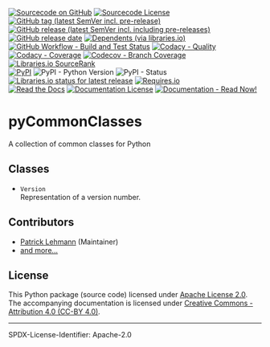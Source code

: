[![Sourcecode on GitHub](https://img.shields.io/badge/Paebbels-pyCommonClasses-323131.svg?logo=github&longCache=true)](https://github.com/Paebbels/pyCommonClasses)
[![Sourcecode License](https://img.shields.io/pypi/l/pyCommonClasses?logo=GitHub&label=code%20license)](LICENSE.md)
[![GitHub tag (latest SemVer incl. pre-release)](https://img.shields.io/github/v/tag/Paebbels/pyCommonClasses?logo=GitHub&include_prereleases)](https://github.com/Paebbels/pyCommonClasses/tags)
[![GitHub release (latest SemVer incl. including pre-releases)](https://img.shields.io/github/v/release/Paebbels/pyCommonClasses?logo=GitHub&include_prereleases)](https://github.com/Paebbels/pyCommonClasses/releases/latest)
[![GitHub release date](https://img.shields.io/github/release-date/Paebbels/pyCommonClasses?logo=GitHub)](https://github.com/Paebbels/pyCommonClasses/releases)
[![Dependents (via libraries.io)](https://img.shields.io/librariesio/dependents/pypi/pyCommonClasses?logo=librariesdotio)](https://github.com/Paebbels/pyCommonClasses/network/dependents)  
[![GitHub Workflow - Build and Test Status](https://img.shields.io/github/workflow/status/Paebbels/pyCommonClasses/Unit%20Testing,%20Coverage%20Collection,%20Package,%20Release,%20Documentation%20and%20Publish?label=Pipeline&logo=GitHub%20Actions&logoColor=FFFFFF)](https://github.com/Paebbels/pyCommonClasses/actions/workflows/Pipeline.yml)
[![Codacy - Quality](https://img.shields.io/codacy/grade/9672f1af81884374b46d18c494c0bcc5?logo=Codacy)](https://www.codacy.com/manual/Paebbels/pyCommonClasses)
[![Codacy - Coverage](https://img.shields.io/codacy/coverage/9672f1af81884374b46d18c494c0bcc5?logo=Codacy)](https://www.codacy.com/manual/Paebbels/pyCommonClasses)
[![Codecov - Branch Coverage](https://img.shields.io/codecov/c/github/Paebbels/pyCommonClasses?logo=Codecov)](https://codecov.io/gh/Paebbels/pyCommonClasses)
[![Libraries.io SourceRank](https://img.shields.io/librariesio/sourcerank/pypi/pyCommonClasses?logo=librariesdotio)](https://libraries.io/github/Paebbels/pyCommonClasses/sourcerank)  
[![PyPI](https://img.shields.io/pypi/v/pyCommonClasses?logo=PyPI&logoColor=FBE072)](https://pypi.org/project/pyCommonClasses/)
![PyPI - Python Version](https://img.shields.io/pypi/pyversions/pyCommonClasses?logo=PyPI&logoColor=FBE072)
![PyPI - Status](https://img.shields.io/pypi/status/pyCommonClasses?logo=PyPI&logoColor=FBE072)
[![Libraries.io status for latest release](https://img.shields.io/librariesio/release/pypi/pyCommonClasses?logo=librariesdotio)](https://libraries.io/github/Paebbels/pyCommonClasses)
[![Requires.io](https://img.shields.io/requires/github/Paebbels/pyCommonClasses)](https://requires.io/github/Paebbels/pyCommonClasses/requirements/?branch=main)  
[![Read the Docs](https://img.shields.io/readthedocs/pycommonclasses?label=ReadTheDocs&logo=readthedocs)](https://pyCommonClasses.readthedocs.io/)
[![Documentation License](https://img.shields.io/badge/doc%20license-CC--BY%204.0-green?logo=readthedocs)](LICENSE.md)
[![Documentation - Read Now!](https://img.shields.io/badge/doc-read%20now%20%E2%9E%94-blueviolet?logo=readthedocs)](https://pyCommonClasses.readthedocs.io/)

# pyCommonClasses

A collection of common classes for Python


## Classes
* `Version`  
  Representation of a version number.


## Contributors
* [Patrick Lehmann](https://github.com/Paebbels) (Maintainer)
* [and more...](https://github.com/Paebbels/pyCommonClasses/graphs/contributors)


## License

This Python package (source code) licensed under [Apache License 2.0](LICENSE.md).  
The accompanying documentation is licensed under [Creative Commons - Attribution 4.0 (CC-BY 4.0)](doc/Doc-License.rst).

-------------------------
SPDX-License-Identifier: Apache-2.0
